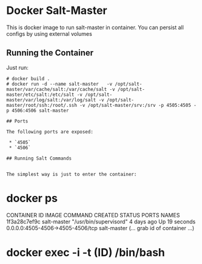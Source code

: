 # Docker Salt-Master

This is docker image to run salt-master in container. You can persist all configs by using external volumes

## Running the Container

Just run:
```
# docker build . 
# docker run -d --name salt-master   -v /opt/salt-master/var/cache/salt:/var/cache/salt -v /opt/salt-master/etc/salt:/etc/salt -v /opt/salt-master/var/log/salt:/var/log/salt -v /opt/salt-master/root/ssh:/root/.ssh -v /opt/salt-master/srv:/srv -p 4505:4505 -p 4506:4506 salt-master

## Ports

The following ports are exposed:

 * `4505`
 * `4506`

## Running Salt Commands


The simplest way is just to enter the container:
```
# docker ps
CONTAINER ID        IMAGE               COMMAND                  CREATED             STATUS              PORTS                                          NAMES
1f3a28c7ef9c        salt-master         "/usr/bin/supervisord"   4 days ago          Up 19 seconds       0.0.0.0:4505-4506->4505-4506/tcp               salt-master
(... grab id of container ...)

# docker exec -i -t (ID) /bin/bash

